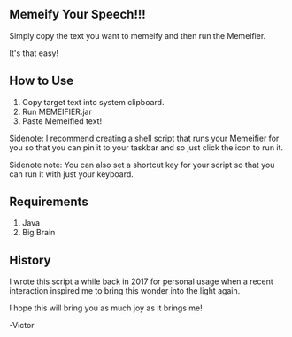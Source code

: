 ## Memeify Your Speech!!!

Simply copy the text you want to memeify and then run the Memeifier.

It's that easy!

## How to Use

1. Copy target text into system clipboard.
2. Run MEMEIFIER.jar
3. Paste Memeified text!

Sidenote: I recommend creating a shell script that runs your Memeifier for you
          so that you can pin it to your taskbar and so just click the icon to run it.

Sidenote note: You can also set a shortcut key for your script so that you can run it
              with just your keyboard.

## Requirements

1. Java
2. Big Brain

## History

I wrote this script a while back in 2017 for personal usage when a recent interaction inspired me
to bring this wonder into the light again.

I hope this will bring you as much joy as it brings me!

-Victor